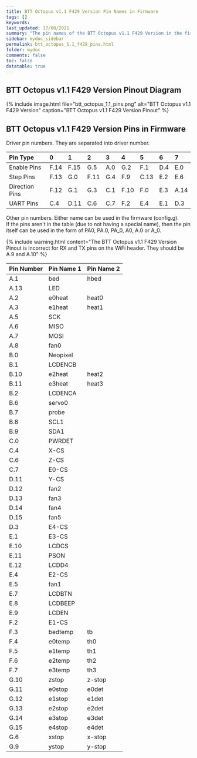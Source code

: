 ```yaml
---
title: BTT Octopus v1.1 F429 Version Pin Names in Firmware
tags: []
keywords: 
last_updated: 17/08/2021
summary: "The pin names of the BTT Octopus v1.1 F429 Version in the firmware"
sidebar: mydoc_sidebar
permalink: btt_octopus_1.1_f429_pins.html
folder: mydoc
comments: false
toc: false
datatable: true
---
```


## BTT Octopus v1.1 F429 Version Pinout Diagram

{% include image.html file="btt_octopus_1.1_pins.png" alt="BTT Octopus v1.1 F429 Version" caption="BTT Octopus v1.1 F429 Version Pinout" %}

## BTT Octopus v1.1 F429 Version Pins in Firmware

Driver pin numbers. They are separated into driver number.

<div class="datatable-begin"></div>

|Pin Type|0|1|2|3|4|5|6|7|
| :------------- |:-------------|:-------------|:-------------|:-------------|:-------------|:-------------|:-------------|:-------------|
|Enable Pins|F.14|F.15|G.5|A.0|G.2|F.1|D.4|E.0|
|Step Pins|F.13|G.0|F.11|G.4|F.9|C.13|E.2|E.6|
|Direction Pins|F.12|G.1|G.3|C.1|F.10|F.0|E.3|A.14|
|UART Pins|C.4|D.11|C.6|C.7|F.2|E.4|E.1|D.3|

<div class="datatable-end"></div>

Other pin numbers. Either name can be used in the firmware (config.g).  
If the pins aren't in the table (due to not having a special name), then the pin itself can be used in the form of PA0, PA.0, PA_0, A0, A.0 or A_0.

{% include warning.html content="The BTT Octopus v1.1 F429 Version Pinout is incorrect for RX and TX pins on the WiFi header. They should be A.9 and A.10" %}

<div class="datatable-begin"></div>

|Pin Number|Pin Name 1|Pin Name 2|
| :------------- |:-------------|:-------------|
|A.1|bed|hbed|
|A.13|LED||
|A.2|e0heat|heat0|
|A.3|e1heat|heat1|
|A.5|SCK||
|A.6|MISO||
|A.7|MOSI||
|A.8|fan0||
|B.0|Neopixel||
|B.1|LCDENCB||
|B.10|e2heat|heat2|
|B.11|e3heat|heat3|
|B.2|LCDENCA||
|B.6|servo0||
|B.7|probe||
|B.8|SCL1||
|B.9|SDA1||
|C.0|PWRDET||
|C.4|X-CS||
|C.6|Z-CS||
|C.7|E0-CS||
|D.11|Y-CS||
|D.12|fan2||
|D.13|fan3||
|D.14|fan4||
|D.15|fan5||
|D.3|E4-CS||
|E.1|E3-CS||
|E.10|LCDCS||
|E.11|PSON||
|E.12|LCDD4||
|E.4|E2-CS||
|E.5|fan1||
|E.7|LCDBTN||
|E.8|LCDBEEP||
|E.9|LCDEN||
|F.2|E1-CS||
|F.3|bedtemp|tb|
|F.4|e0temp|th0|
|F.5|e1temp|th1|
|F.6|e2temp|th2|
|F.7|e3temp|th3|
|G.10|zstop|z-stop|
|G.11|e0stop|e0det|
|G.12|e1stop|e1det|
|G.13|e2stop|e2det|
|G.14|e3stop|e3det|
|G.15|e4stop|e4det|
|G.6|xstop|x-stop|
|G.9|ystop|y-stop|

<div class="datatable-end"></div>